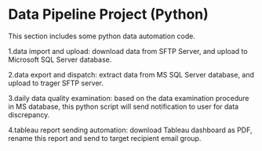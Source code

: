 # Data Pipeline Project (Python)

This section includes some python data automation code.

1.data import and upload: download data from SFTP Server, and upload to Microsoft SQL Server database.

2.data export and dispatch: extract data from MS SQL Server database, and upload to trager SFTP server.

3.daily data quality examination: based on the data examination procedure in MS database, this python script will send notification to user for data discrepancy.

4.tableau report sending automation: download Tableau dashboard as PDF, rename this report and send to target recipient email group. 
